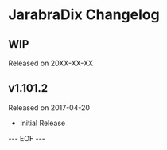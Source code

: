 JarabraDix Changelog
===================

## WIP
Released on 20XX-XX-XX

## v1.101.2
Released on 2017-04-20
- Initial Release

--- EOF ---
